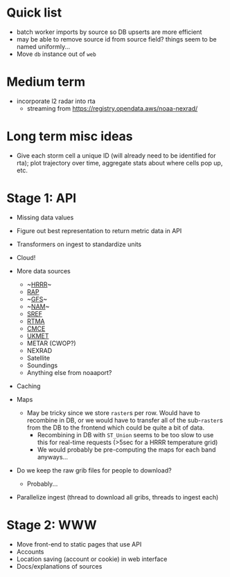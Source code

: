 # Quick list
* batch worker imports by source so DB upserts are more efficient
* may be able to remove source id from source field? things seem to be named uniformly...
* Move `db` instance out of `web`

# Medium term
* incorporate l2 radar into rta
    * streaming from https://registry.opendata.aws/noaa-nexrad/

# Long term misc ideas
* Give each storm cell a unique ID (will already need to be identified for rta); plot trajectory over time, aggregate stats about where cells pop up, etc.

# Stage 1: API
* Missing data values
* Figure out best representation to return metric data in API
* Transformers on ingest to standardize units
* Cloud!
* More data sources
    * ~[HRRR](http://www.nco.ncep.noaa.gov/pmb/products/hrrr/)~
    * [RAP](http://www.nco.ncep.noaa.gov/pmb/products/rap/)
    * ~[GFS](http://www.nco.ncep.noaa.gov/pmb/products/gfs/)~
    * ~[NAM](http://www.nco.ncep.noaa.gov/pmb/products/nam/)~
    * [SREF](http://www.nco.ncep.noaa.gov/pmb/products/sref/)
    * [RTMA](http://www.nco.ncep.noaa.gov/pmb/products/rtma/)
    * [CMCE](http://www.nco.ncep.noaa.gov/pmb/products/cmcens/)
    * [UKMET](http://www.nco.ncep.noaa.gov/pmb/products/ukmet/)
    * METAR (CWOP?)
    * NEXRAD
    * Satellite
    * Soundings
    * Anything else from noaaport?

* Caching
* Maps
    * May be tricky since we store `raster`s per row. Would have to recombine in DB, or we would have to transfer all of the sub-`raster`s from the DB to the frontend which could be quite a bit of data.
        * Recombining in DB with `ST_Union` seems to be too slow to use this for real-time requests (>5sec for a HRRR temperature grid)
        * We would probably be pre-computing the maps for each band anyways...
* Do we keep the raw grib files for people to download?
    * Probably...
* Parallelize ingest (thread to download all gribs, threads to ingest each)

# Stage 2: WWW
* Move front-end to static pages that use API
* Accounts
* Location saving (account or cookie) in web interface
* Docs/explanations of sources
